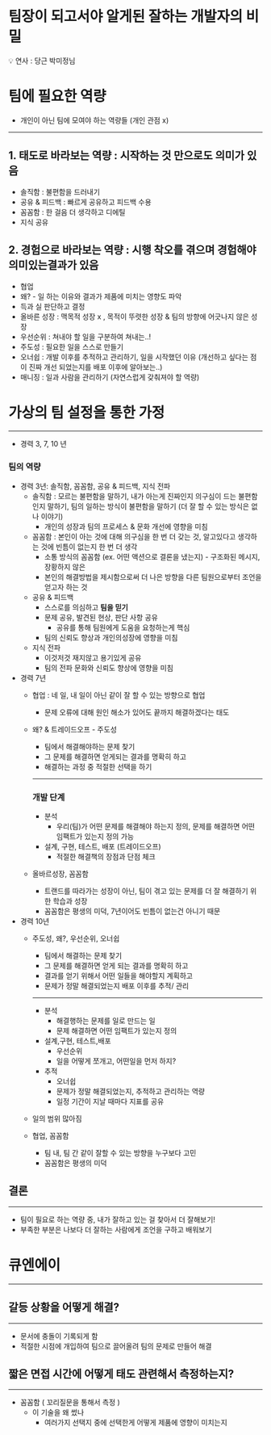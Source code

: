 # 팀장이 되고서야 알게된 잘하는 개발자의 비밀

<aside>
💡 연사 : 당근 박미정님
</aside>

# 팀에 필요한 역량

- 개인이 아닌 팀에 모여야 하는 역량들 (개인 관점 x)

---

## 1. 태도로 바라보는 역량 : 시작하는 것 만으로도 의미가 있음

- 솔직함 : 불편함을 드러내기
- 공유 & 피드백 : 빠르게 공유하고 피드백 수용
- 꼼꼼함 : 한 걸음 더 생각하고 디에틸
- 지식 공유

## 2. 경험으로 바라보는 역량 : 시행 착오를 겪으며 경험해야 의미있는결과가 있음

- 협업
- 왜? - 일 하는 이유와 결과가 제품에 미치는 영향도 파악
- 득과 실 판단하고 결정
- 올바른 성장 : 맥목적 성장 x , 목적이 뚜렷한 성장 & 팀의 방향에 어긋나지 않은 성장
- 우선순위 : 쳐내야 할 일을 구분하여 쳐내는..!
- 주도성 : 필요한 일을 스스로 만들기
- 오너쉽 :  개발 이후를 추적하고 관리하기, 일을 시작했던 이유 (개선하고 싶다는 점이 진짜 개선 되었는지를 배포 이후에 알아보는..)
- 매니징 : 일과 사람을 관리하기 (자연스럽게 갖춰져야 할 역량)

# 가상의 팀 설정을 통한 가정

---

- 경력 3, 7, 10 년

### 팀의 역량

- 경력 3년: 솔직함, 꼼꼼함, 공유 & 피드백, 지식 전파
    - 솔직함 : 모르는 불편함을 말하기, 내가 아는게 진짜인지 의구심이 드는 불편함인지 말하기, 팀의 일하는 방식이 불편함을 말하기 (더 잘 할 수 있는 방식은 없나 이야기)
        - 개인의 성장과 팀의 프로세스 & 문화 개선에 영향을 미침
    - 꼼꼼함 : 본인이 아는 것에 대해 의구심을 한 번 더 갖는 것, 알고있다고 생각하는 것에 빈틈이 없는지 한 번 더 생각
        - 소통 방식의 꼼꼼함 (ex. 어떤 액션으로 결론을 냈는지) - 구조화된 메시지, 장황하지 않은
        - 본인의 해결방법을 제시함으로써 더 나은 방향을 다른 팀원으로부터 조언을 얻고자 하는 것
    - 공유 & 피드백
        - 스스로를 의심하고 **팀을 믿기**
        - 문제 공유, 발견된 현상, 판단 사항 공유
            - 공유를 통해 팀원에게 도움을 요청하는게 핵심
        - 팀의 신뢰도 향상과 개인의성장에 영향을 미침
    - 지식 전파
        - 이것저것 재지않고 용기있게 공유
        - 팀의 전파 문화와 신뢰도 향상에 영향을 미침
- 경력 7년
    - 협업 : 네 일, 내 일이 아닌 같이 잘 할 수 있는 방향으로 협업
        - 문제 오류에 대해 원인 해소가 있어도 끝까지 해결하겠다는 태도
    - 왜?  & 트레이드오프 - 주도성
        - 팀에서 해결해야하는 문제 찾기
        - 그 문제를 해결하면 얻게되는 결과를 명확히 하고
        - 해결하는 과정 중 적절한 선택을 하기
        
        ---
        
        ### 개발 단계
        
        - 분석
            - 우리(팀)가 어떤 문제를 해결해야 하는지 정의, 문제를 해결하면 어떤 임팩트가 있는지 정의 가능
        - 설계, 구현, 테스트, 배포 (트레이드오프)
            - 적절한 해결책의 장점과 단점 체크
    - 올바르성장, 꼼꼼함
        - 트랜드를 따라가는 성장이 아닌, 팀이 겪고 있는 문제를 더 잘 해결하기 위한 학습과 성장
        - 꼼꼼함은 평생의 미덕, 7년이어도 빈틈이 없는건 아니기 때문
- 경력 10년
    - 주도성, 왜?, 우선순위, 오너쉽
        - 팀에서 해결하는 문제 찾기
        - 그 문제를 해결하면 얻게 되는 결과를 명확히 하고
        - 결과를 얻기 위해서 어떤 일들을 해야할지 계획하고
        - 문제가 정말 해결되었는지 배포 이후를 추적/ 관리
        
        ---
        
        - 분석
            - 해결행하는 문제를 일로 만드는 일
            - 문제 해결하면 어떤 임팩트가 있는지 정의
        - 설계,구현, 테스트,배포
            - 우선순위
            - 일을 어떻게 쪼개고, 어떤일을 먼저 하지?
        - 추적
            - 오너쉽
            - 문제가 정말 해결되었는지, 추적하고 관리하는 역량
            - 일정 기간이 지날 때마다 지표를 공유
    - 일의 범위 많아짐
    - 협업, 꼼꼼함
        - 팀 내, 팀 간 같이 잘할 수 있는 방향을 누구보다 고민
        - 꼼꼼함은 평생의 미덕

## 결론

---

- 팀이 필요로 하는 역량 중, 내가 잘하고 있는 걸 찾아서 더 잘해보기!
- 부족한 부분은 나보다 더 잘하는 사람에게 조언을 구하고 배워보기

# 큐엔에이

---

## 갈등 상황을 어떻게 해결?

---

- 문서에 충돌이 기록되게 함
- 적절한 시점에 개입하여 팀으로 끌어올려 팀의 문제로 만들어 해결

## 짧은 면접 시간에 어떻게 태도 관련해서 측정하는지?

---

- 꼼꼼함 ( 꼬리질문을 통해서 측정 )
    - 이 기술을 왜 썼나
        - 여러가지 선택지 중에 선택한게 어떻게 제품에 영향이 미치는지
